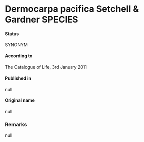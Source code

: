 Dermocarpa pacifica Setchell & Gardner SPECIES
=======

#### Status
SYNONYM

#### According to
The Catalogue of Life, 3rd January 2011

#### Published in
null

#### Original name
null

### Remarks
null